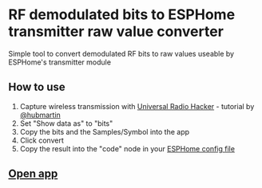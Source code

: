 # RF demodulated bits to ESPHome transmitter raw value converter
Simple tool to convert demodulated RF bits to raw values useable by ESPHome's transmitter module

## How to use
1. Capture wireless transmission with [Universal Radio Hacker](https://github.com/jopohl/urh) - tutorial by [@hubmartin](https://www.youtube.com/watch?v=sbqMqb6FVMY)
1. Set "Show data as" to "bits"
1. Copy the bits and the Samples/Symbol into the app
1. Click convert
1. Copy the result into the "code" node in your [ESPHome config file](https://esphome.io/components/remote_transmitter#remote-transmitter-transmit-raw-action)

## [Open app](https://notisrac.github.io/RFToESPHomeConverter/)